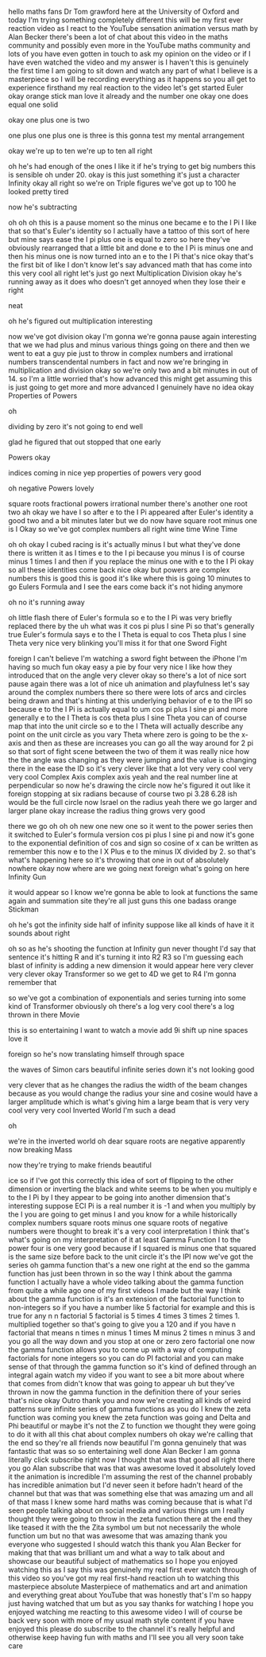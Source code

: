 hello maths fans Dr Tom grawford here at
the University of Oxford and today I'm
trying something completely different
this will be my first ever reaction
video as I react to the YouTube
sensation animation versus math by Alan
Becker there's been a lot of chat about
this video in the maths community and
possibly even more in the YouTube maths
community and lots of you have even
gotten in touch to ask my opinion on the
video or if I have even watched the
video and my answer is I haven't this is
genuinely the first time I am going to
sit down and watch any part of what I
believe is a masterpiece so I will be
recording everything as it happens so
you all get to experience firsthand my
real reaction to the video
let's get started
Euler
okay orange stick man love it already
and the number one
okay
one does equal one solid



okay one plus one is two



one plus one plus one is three
is this gonna test my mental arrangement

okay we're up to ten we're up to ten all
right



oh
he's had enough of the ones I like it if
he's trying to get big numbers this is
sensible
oh under 20. okay
is this just something it's just a
character Infinity
okay
all right so we're on Triple figures
we've got up to 100
he looked pretty tired



now he's subtracting



oh oh oh this is a pause moment
so the minus one became e to the I Pi I
like that so that's Euler's identity so
I actually have a tattoo of this sort of
here but mine says ease the I pi plus
one is equal to zero so here they've
obviously rearranged that a little bit
and done e to the I Pi is minus one and
then his minus one is now turned into an
e to the I Pi that's nice okay that's
the first bit of like
I don't know let's say advanced math
that has come into this
very cool all right let's just go next
Multiplication Division
okay he's running away as it does
who doesn't get annoyed when they lose
their e right



neat



oh he's figured out multiplication
interesting



now we've got division okay
I'm gonna we're gonna pause again
interesting that we we had plus and
minus
various things going on there
and then we went to eat a guy pie just
to throw in complex numbers and
irrational numbers transcendental
numbers in fact and now we're bringing
in multiplication and division okay so
we're only two and a bit minutes in out
of 14. so I'm a little worried that's
how advanced this might get assuming
this is just going to get more and more
advanced I genuinely have no idea okay
Properties of Powers



oh

dividing by zero it's not going to end
well

glad he figured that out stopped that
one early



Powers okay

indices coming in nice yep
properties of powers very good



oh negative Powers lovely



square roots fractional powers
irrational number there's another one
root two
ah okay
we have I so after e to the I Pi
appeared after Euler's identity a good
two and a bit minutes later
but we do now have square root minus one
is I Okay so we've got complex numbers
all right
wine time
Wine Time



oh oh okay
I cubed
racing is it's actually minus I but what
they've done there is written it as I
times e to the I pi
because you minus I is of course minus 1
times I and then if you replace the
minus one with e to the I Pi okay so all
these identities come back nice okay but
powers are complex numbers this is good
this is good it's like where this is
going 10 minutes to go
Eulers Formula
and I see the ears come back it's not
hiding anymore

oh no it's running away

oh little flash there
of Euler's formula so e to the I Pi was
very briefly replaced there by
the uh what was it cos pi plus I sine Pi
so that's generally true Euler's formula
says e to the I Theta is equal to cos
Theta plus I sine Theta very nice very
blinking you'll miss it for that one
Sword Fight



foreign
I can't believe I'm watching a sword
fight between the iPhone
I'm having so much fun
okay easy a pie by four very nice
I like how they introduced that on the
angle very clever
okay so there's a lot of nice sort
pause again there was a lot of nice
uh animation and playfulness
let's say around the complex numbers
there so there were lots of arcs and
circles being drawn and that's hinting
at this underlying behavior of e to the
IPI so because e to the I Pi is actually
equal to
um cos pi plus I sine pi and more
generally e to the I Theta is cos theta
plus I sine Theta you can of course map
that into the unit circle so e to the I
Theta will actually describe any point
on the unit circle as you vary Theta
where zero is going to be the x-axis and
then as these are increases you can go
all the way around for 2 pi so that sort
of fight scene between the two of them
it was really nice how the the angle was
changing as they were jumping and the
value is changing there in the ease the
ID so it's very clever like that a lot
very very cool very very cool
Complex Axis
complex axis yeah
and the real number line at
perpendicular
so now he's drawing the circle now he's
figured it out like it
foreign
stopping at six radians because of
course two pi 3.28
6.28 ish would be the full circle
now Israel on the radius yeah there we
go
larger and larger plane okay
increase the radius thing grows very
good

there we go oh oh oh new one new one
so it
went to the power series then it
switched to Euler's formula version cos
pi plus I sine pi and now it's gone to
the exponential definition of cos and
sign so cosine of x can be written as
remember this now e to the
I X Plus e to the minus IX divided by 2.
so that's what's happening here so
it's throwing that
one in out of absolutely nowhere
okay now where are
we going next foreign
what's going on here
Infinity Gun

it would appear so
I know we're gonna be able to look at
functions the same again and summation
site they're all just guns
this one badass orange Stickman

oh he's got the infinity side
half of infinity
suppose like all kinds of have it it
sounds about right

oh
so as he's shooting the function at
Infinity gun never thought I'd say that
sentence
it's hitting R and it's turning it into
R2 R3 so I'm guessing each blast of
infinity is adding a new dimension it
would appear here very clever very
clever okay
Transformer
so we get to 4D we get to R4 I'm gonna
remember that

so we've got a combination of
exponentials and series
turning into some kind of Transformer
obviously
oh there's a log very cool there's a log
thrown in there
Movie

this is so entertaining I want to watch
a movie
add 9i shift up nine spaces love it

foreign
so he's now translating himself through
space

the waves of Simon cars beautiful
infinite series down it's not looking
good

very clever that as he changes the
radius the width of the beam changes
because as you would change the radius
your sine and cosine would have a larger
amplitude which is what's giving him a
large beam that is very very cool very
very cool
Inverted World
I'm such a dead

oh

we're in the inverted world oh dear
square roots are negative apparently now
breaking Mass

now they're trying to make friends
beautiful



ice
so if I've got this correctly this idea
of sort of flipping to the other
dimension or inverting the black and
white seems to be when you multiply e to
the I Pi by I
they appear to be going into another
dimension that's interesting
suppose ECI Pi is a real number it is -1
and when you multiply by the I you are
going to get minus I and you know for a
while historically complex numbers
square roots minus one square roots of
negative numbers were thought to break
it's a very cool interpretation I think
that's what's going on
my interpretation of it at least
Gamma Function
I to the power four is one very good
because if I squared is minus one
that squared is the same size before
back to the unit circle it's the IPI
now we've got the series oh gamma
function that's a new one right at the
end
so the gamma function has just been
thrown in so the way I think about the
gamma function I actually have a whole
video talking about the gamma function
from quite a while ago one of my first
videos I made
but the way I think about the gamma
function is it's an extension of the
factorial function to
non-integers so if you have a number
like 5 factorial for example and this is
true for any n n factorial 5 factorial
is 5 times 4 times 3 times 2 times 1.
multiplied together so that's going to
give you a 120 and if you have n
factorial that means n times n minus 1
times M minus 2 times n minus 3 and you
go all the way down and you stop at one
or zero zero factorial one
now the gamma function allows you to
come up with a way of computing
factorials for none integers so you can
do PI factorial and you can make sense
of that through the gamma function so
it's kind of defined through an integral
again watch my video if you want to see
a bit more about where that comes from
didn't know that was going to appear uh
but they've thrown in now the gamma
function in the definition there of your
series that's nice okay
Outro
thank you
and now we're creating all kinds of
weird patterns sure
infinite series of gamma functions as
you do
I knew the zeta function was coming you
knew the zeta function was going
and Delta and Phi beautiful
or maybe it's not the Z to function we
thought they were going to do it with
all this chat about complex numbers
oh okay we're calling that the end so
they're all friends now
beautiful I'm gonna genuinely
that was fantastic
that was so so entertaining well done
Alan Becker I am gonna literally click
subscribe right now I thought that was
that good all right there you go Alan
subscribe that was that was awesome
loved it absolutely loved it the
animation is incredible I'm assuming the
rest of the channel probably has
incredible animation but I'd never seen
it before hadn't heard of the channel
but that was that was something else
that was amazing
um and all of that mass I knew some hard
maths was coming because that is what
I'd seen people talking about on social
media and various things
um I really thought they were going to
throw in the zeta function there at the
end they like teased it with the the
Zita symbol
um but not necessarily the whole
function
um but no that was awesome that was
amazing thank you everyone who suggested
I should watch this thank you Alan
Becker for making that that was
brilliant
um and what a way to talk about and
showcase our beautiful subject
of mathematics so I hope you enjoyed
watching this as I say this was
genuinely my real first ever watch
through of this video
so you've got my real first-hand
reaction uh to watching this masterpiece
absolute Masterpiece of mathematics and
art and animation and everything great
about YouTube that was honestly that's
I'm so happy just having watched that
um but as you say thanks for watching I
hope you enjoyed watching me reacting to
this awesome video I will of course be
back very soon with more of my usual
math style content if you have enjoyed
this please do subscribe to the channel
it's really helpful and otherwise keep
having fun with maths and I'll see you
all very soon take care
